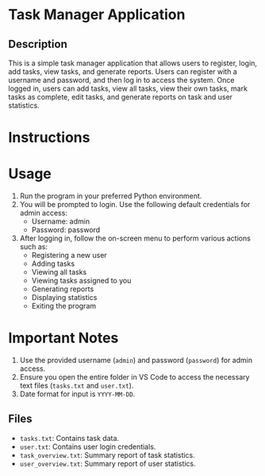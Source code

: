 # Task Manager Application

## Description
This is a simple task manager application that allows users to register, login, add tasks, view tasks, and generate reports. Users can register with a username and password, and then log in to access the system. Once logged in, users can add tasks, view all tasks, view their own tasks, mark tasks as complete, edit tasks, and generate reports on task and user statistics.

# Instructions

# Usage
1. Run the program in your preferred Python environment.
2. You will be prompted to login. Use the following default credentials for admin access:
   - Username: admin
   - Password: password
3. After logging in, follow the on-screen menu to perform various actions such as:
   - Registering a new user
   - Adding tasks
   - Viewing all tasks
   - Viewing tasks assigned to you
   - Generating reports
   - Displaying statistics
   - Exiting the program

# Important Notes
1. Use the provided username (`admin`) and password (`password`) for admin access.
2. Ensure you open the entire folder in VS Code to access the necessary text files (`tasks.txt` and `user.txt`).
3. Date format for input is `YYYY-MM-DD`.

## Files
- `tasks.txt`: Contains task data.
- `user.txt`: Contains user login credentials.
- `task_overview.txt`: Summary report of task statistics.
- `user_overview.txt`: Summary report of user statistics.


